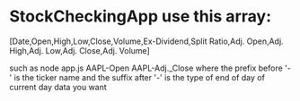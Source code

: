# StockCheckingApp use this array: 

[Date,Open,High,Low,Close,Volume,Ex-Dividend,Split Ratio,Adj. Open,Adj. High,Adj. Low,Adj. Close,Adj. Volume] 

such as node app.js AAPL-Open AAPL-Adj._Close where the prefix before '-' is the ticker name and the suffix after '-' is the type of end of day of current day data you want 
